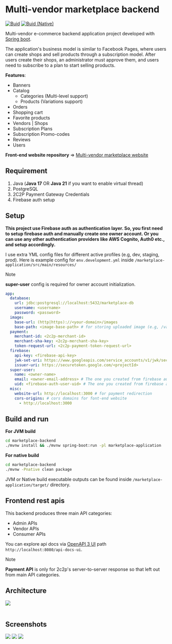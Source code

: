 # Multi-vendor marketplace backend

[![Buid](https://github.com/phyohtetarkar/marketplace-backend/actions/workflows/build.yml/badge.svg)](https://github.com/phyohtetarkar/marketplace-backend/actions/workflows/build.yml)  [![Buid (Native)](https://github.com/phyohtetarkar/marketplace-backend/actions/workflows/build-native.yml/badge.svg)](https://github.com/phyohtetarkar/marketplace-backend/actions/workflows/build-native.yml)

Multi-vendor e-commerce backend application project developed with [Spring boot](https://spring.io/projects/spring-boot/).

The application's business model is similar to Facebook Pages, where users can create shops and sell products through a subscription model. After users create their shops, an administrator must approve them, and users need to subscribe to a plan to start selling products.

**Features**:
<ul>
	<li>Banners</li>
	<li>
		Catalog
		<ul>
			<li>Categories (Multi-level support)</li>
			<li>Products (Variations support)</li>
		</ul>
	</li>
	<li>Orders</li>
	<li>Shopping cart</li>
	<li>Favorite products</li>
	<li>Vendors | Shops</li>
	<li>Subscription Plans</li>
	<li>Subscription Promo-codes</li>
	<li>Reviews</li>
	<li>Users</li>
</ul>


**Front-end website repository** => [Multi-vendor marketplace website](https://github.com/phyohtetarkar/marketplace-web/)


## Requirement

<ol>
	<li>Java (<b>Java 17</b> OR <b>Java 21</b> if you want to enable virtual thread)</li>
	<li>PostgreSQL</li>
	<li>2C2P Payment Gateway Credentials</li>
	<li>Firebase auth setup</li>
</ol>

## Setup

**This project use Firebase auth as authentication layer. So, you first need to setup firebase auth and manually create one owner account. Or you can use any other authentication providers like AWS Cognito, Auth0 etc., and setup accordingly.**

I use extra YML config files for different active profiles (e.g, dev, staging, prod). Here is example config for `env.development.yml` inside `/marketplace-application/src/main/resources/`

> [!NOTE]
> <b>super-user</b> config is required for owner account initialization.

```yml
app:
  database:
    url: jdbc:postgresql://localhost:5432/marketplace-db
    username: <username>
    password: <password>
  image:
    base-url: (http|https)://<your-domain>/images
    base-path: <image-base-path> # for storing uploaded image (e.g, /var/www/html/images)
  payment:
    merchant-id: <2c2p-merchant-id>
    merchant-sha-key: <2c2p-merchant-sha-key>
    token-request-url: <2c2p-payment-token-request-url>
  firebase:
    api-key: <firebase-api-key>
    jwk-set-uri: https://www.googleapis.com/service_accounts/v1/jwk/securetoken%40system.gserviceaccount.com
    issuer-uri: https://securetoken.google.com/<projectId>
  super-user:
    name: <owner-name>
    email: <owner-email-address> # The one you created from firebase auth
    uid: <firebase-auth-user-uid> # The one you created from firebase auth
  misc:
    website-url: http://localhost:3000 # for payment redirection
    cors-origins: # cors domains for font-end website
      - http://localhost:3000
```

## Build and run

**For JVM build**
```bash
cd marketplace-backend
./mvnw install && ./mvnw spring-boot:run -pl marketplace-application
```

**For native build**
```bash
cd marketplace-backend
./mvnw -Pnative clean package
```

JVM or Native build executable outputs can be found inside `/marketplace-application/target/` directory.

## Frontend rest apis

This backend produces three main API categories:

<ul>
	<li>Admin APIs</li>
	<li>Vendor APIs</li>
	<li>Consumer APIs</li>
</ul>

You can explore api docs via [OpenAPI 3 UI](https://springdoc.org/) path `http://localhost:8080/api-docs-ui`.

> [!NOTE]
> <b>Payment API</b> is only for 2c2p's server-to-server response so that left out from main API categories.

## Architecture

<img src="images/architecture.png">

<br/>
<br/>


## Screenshots

<img src="images/shop-dashboard.png">

<img src="images/product-detail.png">

<img src="images/admin-dashboard.png">


